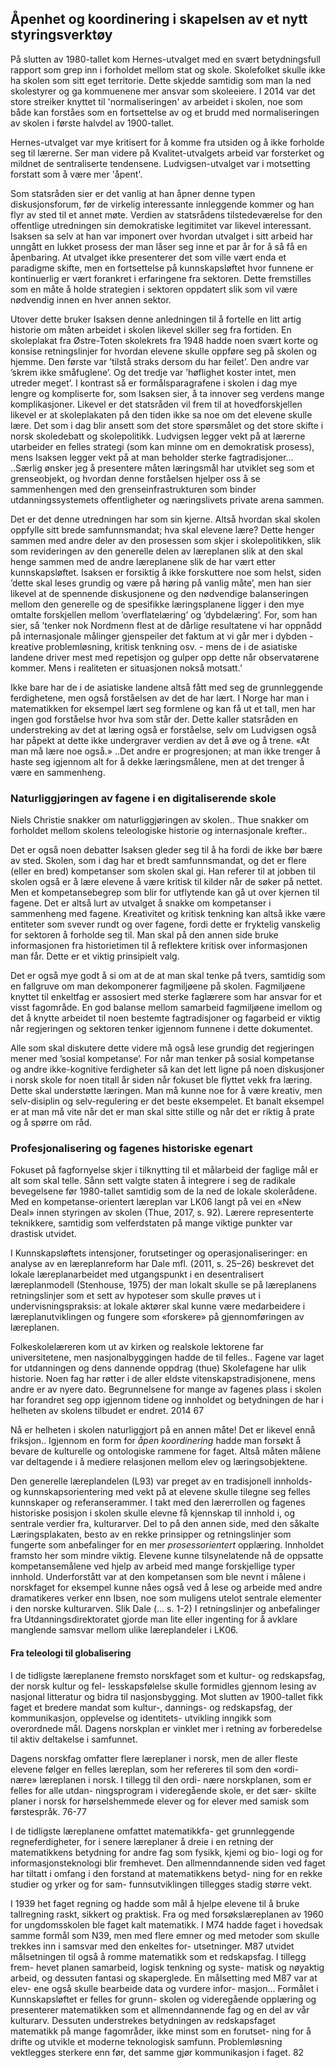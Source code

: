 
## Åpenhet og koordinering i skapelsen av et nytt styringsverktøy

På slutten av 1980-tallet kom Hernes-utvalget med en svært betydningsfull rapport som grep inn i forholdet mellom stat og skole. Skolefolket skulle ikke ha skolen som sitt eget territorie. Dette skjedde samtidig som man la ned skolestyrer og ga kommuenene mer ansvar som skoleeiere. I 2014 var det store streiker knyttet til 'normaliseringen' av arbeidet i skolen, noe som både kan forståes som en fortsettelse av og et brudd med normaliseringen av skolen i første halvdel av 1900-tallet.

Hernes-utvalget var mye kritisert for å komme fra utsiden og å ikke forholde seg til lærerne. Ser man videre på Kvalitet-utvalgets arbeid var forsterket og mildnet de sentraliserte tendensene. Ludvigsen-utvalget var i motsetting forstatt som å være mer 'åpent'.

Som statsråden sier er det vanlig at han åpner denne typen diskusjonsforum, før de virkelig interessante innleggende kommer og han flyr av sted til et annet møte. Verdien av statsrådens tilstedeværelse for den offentlige utredningen sin demokratiske legitimitet var likevel interessant. Isaksen sa selv at han var imponert over hvordan utvalget i sitt arbeid har unngått en lukket prosess der man låser seg inne et par år for å så få en åpenbaring. At utvalget ikke presenterer det som ville vært enda et paradigme skifte, men en fortsettelse på kunnskapsløftet hvor funnene er kontinuerlig er vært forankret i erfaringene fra sektoren. Dette fremstilles som en måte å holde strategien i sektoren oppdatert slik som vil være nødvendig innen en hver annen sektor.

Utover dette bruker Isaksen denne anledningen til å fortelle en litt artig historie om måten arbeidet i skolen likevel skiller seg fra fortiden. En skoleplakat fra Østre-Toten skolekrets fra 1948 hadde noen svært korte og konsise retningslinjer for hvordan elevene skulle oppføre seg på skolen og hjemme. Den første var ’tilstå straks dersom du har feilet’. Den andre var ’skrem ikke småfuglene’. Og det tredje var ’høflighet koster intet, men utreder meget’. I kontrast så er formålsparagrafene i skolen i dag mye lengre og kompliserte for, som Isaksen sier, å ta innover seg verdens mange komplikasjoner. Likevel er det statsråden vil frem til at hovedforskjellen likevel er at skoleplakaten på den tiden ikke sa noe om det elevene skulle lære. Det som i dag blir ansett som det store spørsmålet og det store skifte i norsk skoledebatt og skolepolitikk.
Ludvigsen legger vekt på at lærerne utarbeider en felles strategi (som kan minne om en demokratisk prosess), mens Isaksen legger vekt på at man beholder sterke fagtradisjoner... ..Særlig ønsker jeg å presentere måten læringsmål har utviklet seg som et grenseobjekt, og hvordan denne forståelsen hjelper oss å se sammenhengen med den grenseinfrastrukturen som binder utdanningssystemets offentligheter og næringslivets private arena sammen.

Det er det denne utredningen har som sin kjerne. Altså hvordan skal skolen oppfylle sitt brede samfunnsmandat; hva skal elevene lære? Dette henger sammen med andre deler av den prosessen som skjer i skolepolitikken, slik som revideringen av den generelle delen av læreplanen slik at den skal henge sammen med de andre læreplanene slik de har vært etter kunnskapsløftet. Isaksen er forsiktig å ikke forskuttere noe som helst, siden ’dette skal leses grundig og være på høring på vanlig måte’, men han sier likevel at de spennende diskusjonene og den nødvendige balanseringen mellom den generelle og de spesifikke læringsplanene ligger i den mye omtalte forskjellen mellom ’overflatelæring’ og ’dybdelæring’. For, som han sier, så ’tenker nok Nordmenn flest at de dårlige resultatene vi har oppnådd på internasjonale målinger gjenspeiler det faktum at vi går mer i dybden - kreative problemløsning, kritisk tenkning osv. -  mens de i de asiatiske landene driver mest med repetisjon og gulper opp dette når observatørene kommer. Mens i realiteten er situasjonen nokså motsatt.’

Ikke bare har de i de asiatiske landene altså fått med seg de grunnleggende ferdighetene, men også forståelsen av det de har lært. I Norge har man i matematikken for eksempel lært seg formlene og kan få ut et tall, men har ingen god forståelse hvor hva som står der. Dette kaller statsråden en understreking av det at læring også er forståelse, selv om Ludvigsen også har påpekt at dette ikke undergraver verdien av det å øve og å trene. «At man må lære noe også.» ..Det andre er progresjonen; at man ikke trenger å haste seg igjennom alt for å dekke læringsmålene, men at det trenger å være en sammenheng.

### Naturliggjøringen av fagene i en digitaliserende skole

Niels Christie snakker om naturliggjøringen av skolen.. Thue snakker om forholdet mellom skolens teleologiske historie og internasjonale krefter..

Det er også noen debatter Isaksen gleder seg til å ha fordi de ikke bør bære av sted. Skolen, som i dag har et bredt samfunnsmandat, og det er flere (eller en bred) kompetanser som skolen skal gi. Han referer til at jobben til skolen også er å lære elevene å være kritisk til kilder når de søker på nettet. Men et kompetansebegrep som blir for utflytende kan gå ut over kjernen til fagene. Det er altså lurt av utvalget å snakke om kompetanser i sammenheng med fagene. Kreativitet og kritisk tenkning kan altså ikke være entiteter som svever rundt og over fagene, fordi dette er fryktelig vanskelig for sektoren å forholde seg til. Man skal på den annen side bruke informasjonen fra historietimen til å reflektere kritisk over informasjonen man får. Dette er et viktig prinsipielt valg.

Det er også mye godt å si om at de at man skal tenke på tvers, samtidig som en fallgruve om man dekomponerer fagmiljøene på skolen. Fagmiljøene knyttet til enkeltfag er assosiert med sterke faglærere som har ansvar for et visst fagområde. En god balanse mellom samarbeid fagmiljøene imellom og det å knytte arbeidet til noen bestemte fagtradisjoner og fagarbeid er viktig når regjeringen og sektoren tenker igjennom funnene i dette dokumentet.

Alle som skal diskutere dette videre må også lese grundig det regjeringen mener med ’sosial kompetanse’. For når man tenker på sosial kompetanse og andre ikke-kognitive ferdigheter så kan det lett ligne på noen diskusjoner i norsk skole for noen titall år siden når fokuset ble flyttet vekk fra læring. Dette skal understøtte læringen. Man må kunne noe for å være kreativ, men selv-disiplin og selv-regulering er det beste eksempelet. Et banalt eksempel er at man må vite når det er man skal sitte stille og når det er riktig å prate og å spørre om råd.

### Profesjonalisering og fagenes historiske egenart

Fokuset på fagfornyelse skjer i tilknytting til et målarbeid der faglige mål er alt som skal telle. Sånn sett valgte staten å integrere i seg de radikale bevegelsene før 1980-tallet samtidig som de la ned de lokale skolerådene. Med en kompetanse-orientert læreplan var LK06 langt på vei en «New Deal» innen styringen av skolen (Thue, 2017, s. 92). Lærere representerte teknikkere, samtidig som velferdstaten på mange viktige punkter var drastisk utvidet.

I Kunnskapsløftets intensjoner, forutsetinger og operasjonaliseringer: en analyse av en læreplanreform har Dale mfl. (2011, s. 25–26) beskrevet det lokale læreplanarbeidet med utgangspunkt i en desentralisert læreplanmodell (Stenhouse, 1975) der man lokalt skulle se på læreplanens retningslinjer som et sett av hypoteser som skulle prøves ut i undervisningspraksis: at lokale aktører skal kunne være medarbeidere i læreplanutviklingen og fungere som «forskere» på gjennomføringen av læreplanen.

Folkeskolelæreren kom ut av kirken og realskole lektorene far universitetene, men nasjonalbyggingen hadde de til felles.. Fagene var laget for utdanningen og dens dannende oppdrag (thue) Skolefagene har ulik historie. Noen fag har røtter i de aller eldste vitenskapstradisjonene, mens andre er av nyere dato. Begrunnelsene for mange av fagenes plass i skolen har forandret seg opp igjennom tidene og innholdet og betydningen de har i helheten av skolens tilbudet er endret. 2014 67

Nå er helheten i skolen naturliggjort på en annen måte! Det er likevel ennå friksjon.. Igjennom en form for *åpen koordinering* hadde man forsøkt å bevare de kulturelle og ontologiske rammene for faget. Altså måten målene var deltagende i å mediere relasjonen mellom elev og læringsobjektene.

Den generelle læreplandelen (L93) var preget av en tradisjonell innholds- og kunnskapsorientering med vekt på at elevene skulle tilegne seg felles kunnskaper og referanserammer. I takt med den lærerrollen og fagenes historiske posisjon i skolen skulle elevne få kjennskap til innhold i, og sentrale verdier fra, kulturarver. Del to på den annen side, med den såkalte Læringsplakaten, besto av en rekke prinsipper og retningslinjer som fungerte som anbefalinger for en mer *prosessorientert* opplæring. Innholdet framsto her som mindre viktig. Elevene kunne tilsynelatende nå de oppsatte kompetansemålene ved hjelp av arbeid med mange forskjellige typer innhold. Underforstått var at den kompetansen som ble nevnt i målene i norskfaget for eksempel kunne nåes også ved å lese og arbeide med andre dramatikeres verker enn Ibsen, noe som muligens utelot sentrale elementer i den norske kulturarven. Slik Dale (... s. 1-2) I retningslinjer og anbefalinger fra Utdanningsdirektoratet gjorde man lite eller ingenting for å avklare manglende samsvar mellom ulike læreplandeler i LK06.

#### Fra teleologi til globalisering

I de tidligste læreplanene fremsto norskfaget som
et kultur- og redskapsfag, der norsk kultur og fel-
lesskapsfølelse skulle formidles gjennom lesing
av nasjonal litteratur og bidra til nasjonsbygging.
Mot slutten av 1900-tallet fikk faget et bredere
mandat som kultur-, dannings- og redskapsfag,
der kommunikasjon, opplevelse og identitets-
utvikling inngikk som overordnede mål. Dagens
norskplan er vinklet mer i retning av forberedelse
til aktiv deltakelse i samfunnet.

Dagens norskfag omfatter flere læreplaner i
norsk, men de aller fleste elevene følger en felles
læreplan, som her refereres til som den «ordi-
nære» læreplanen i norsk. I tillegg til den ordi-
nære norskplanen, som er felles for alle utdan-
ningsprogram i videregående skole, er det sær-
skilte planer i norsk for hørselshemmede elever
og for elever med samisk som førstespråk. 76-77

I de tidligste læreplanene omfattet matematikkfa-
get grunnleggende regneferdigheter, for i senere
læreplaner å dreie i en retning der matematikkens
betydning for andre fag som fysikk, kjemi og bio-
logi og for informasjonsteknologi blir fremhevet.
Den allmenndannende siden ved faget har tiltatt i
omfang i den forstand at matematikkens betyd-
ning for en rekke studier og yrker og for sam-
funnsutviklingen tillegges stadig større vekt.

I 1939 het faget regning og hadde som mål å hjelpe
elevene til å bruke tallregning raskt, sikkert og
praktisk. Fra og med forsøkslæreplanen av 1960
for ungdomsskolen ble faget kalt matematikk. I
M74 hadde faget i hovedsak samme formål som
N39, men med flere emner og med metoder som
skulle trekkes inn i samsvar med den enkeltes for-
utsetninger.
M87 utvidet målsetningen til også å romme
matematikk som et redskapsfag. I tillegg frem-
hevet planen samarbeid, logisk tenkning og syste-
matisk og nøyaktig arbeid, og dessuten fantasi og
skaperglede. En målsetting med M87 var at elev-
ene også skulle bearbeide data og vurdere infor-
masjon... Formålet i Kunnskapsløftet er felles for grunn-
skolen og videregående opplæring og presenterer
matematikken som et allmenndannende fag og en
del av vår kulturarv. Dessuten understrekes
betydningen av redskapsfaget matematikk på
mange fagområder, ikke minst som en forutset-
ning for å drifte og utvikle et moderne teknologisk
samfunn. Problemløsning vektlegges sterkere
enn før, det samme gjør kommunikasjon i faget. 82
